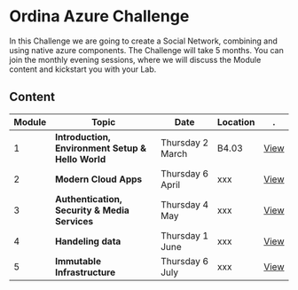 # Ordina Azure Challenge #
In this Challenge we are going to create a Social Network, combining and using native azure components. 
The Challenge will take 5 months. You can join the monthly evening sessions, where we will
discuss the Module content and kickstart you with your Lab. 

## Content ##
Module | Topic | Date | Location | .
--- | --- | --- | ---  | ---
1 | **Introduction, Environment Setup & Hello World** | Thursday 2 March | B4.03 | [View](Modules/01)
2 | **Modern Cloud Apps** | Thursday 6 April  | xxx | [View](Modules/02)
3 | **Authentication, Security & Media Services** | Thursday 4 May  | xxx | [View](Modules/03)
4 | **Handeling data**  | Thursday 1 June  | xxx | [View](Modules/04)
5 | **Immutable Infrastructure** | Thursday 6 July  | xxx | [View](Modules/05)
